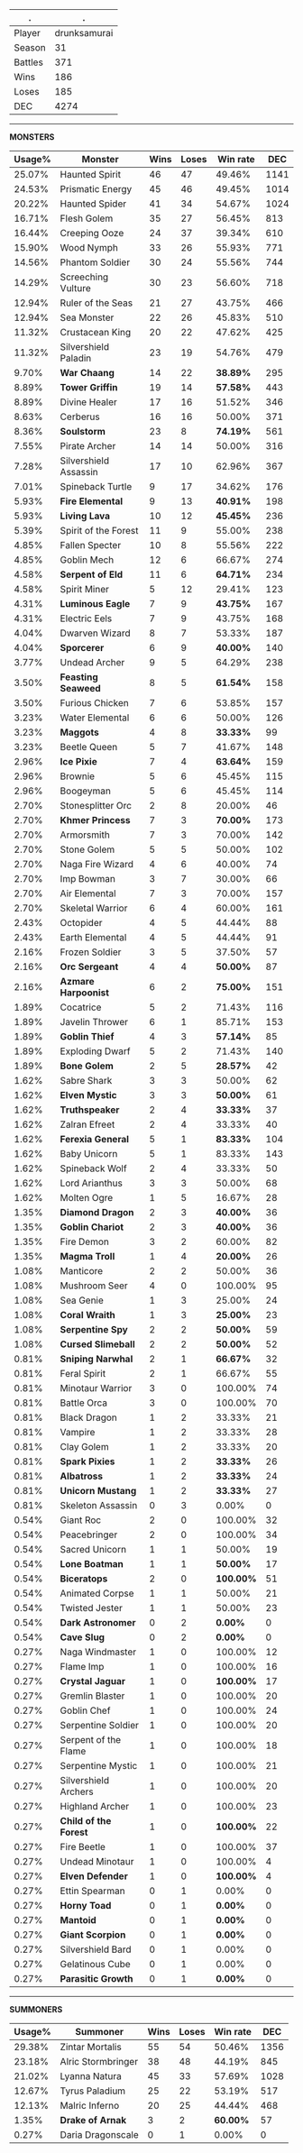 .|.
|-|-
Player|drunksamurai
Season|31
Battles|371
Wins|186
Loses|185
DEC|4274

---
**MONSTERS**

Usage%|Monster|Wins|Loses|Win rate|DEC|
-|-|-|-|-|-|
25.07%|Haunted Spirit|46|47|49.46%|1141|
24.53%|Prismatic Energy|45|46|49.45%|1014|
20.22%|Haunted Spider|41|34|54.67%|1024|
16.71%|Flesh Golem|35|27|56.45%|813|
16.44%|Creeping Ooze|24|37|39.34%|610|
15.90%|Wood Nymph|33|26|55.93%|771|
14.56%|Phantom Soldier|30|24|55.56%|744|
14.29%|Screeching Vulture|30|23|56.60%|718|
12.94%|Ruler of the Seas|21|27|43.75%|466|
12.94%|Sea Monster|22|26|45.83%|510|
11.32%|Crustacean King|20|22|47.62%|425|
11.32%|Silvershield Paladin|23|19|54.76%|479|
9.70%|**War Chaang**|14|22|**38.89%**|295|
8.89%|**Tower Griffin**|19|14|**57.58%**|443|
8.89%|Divine Healer|17|16|51.52%|346|
8.63%|Cerberus|16|16|50.00%|371|
8.36%|**Soulstorm**|23|8|**74.19%**|561|
7.55%|Pirate Archer|14|14|50.00%|316|
7.28%|Silvershield Assassin|17|10|62.96%|367|
7.01%|Spineback Turtle|9|17|34.62%|176|
5.93%|**Fire Elemental**|9|13|**40.91%**|198|
5.93%|**Living Lava**|10|12|**45.45%**|236|
5.39%|Spirit of the Forest|11|9|55.00%|238|
4.85%|Fallen Specter|10|8|55.56%|222|
4.85%|Goblin Mech|12|6|66.67%|274|
4.58%|**Serpent of Eld**|11|6|**64.71%**|234|
4.58%|Spirit Miner|5|12|29.41%|123|
4.31%|**Luminous Eagle**|7|9|**43.75%**|167|
4.31%|Electric Eels|7|9|43.75%|168|
4.04%|Dwarven Wizard|8|7|53.33%|187|
4.04%|**Sporcerer**|6|9|**40.00%**|140|
3.77%|Undead Archer|9|5|64.29%|238|
3.50%|**Feasting Seaweed**|8|5|**61.54%**|158|
3.50%|Furious Chicken|7|6|53.85%|157|
3.23%|Water Elemental|6|6|50.00%|126|
3.23%|**Maggots**|4|8|**33.33%**|99|
3.23%|Beetle Queen|5|7|41.67%|148|
2.96%|**Ice Pixie**|7|4|**63.64%**|159|
2.96%|Brownie|5|6|45.45%|115|
2.96%|Boogeyman|5|6|45.45%|114|
2.70%|Stonesplitter Orc|2|8|20.00%|46|
2.70%|**Khmer Princess**|7|3|**70.00%**|173|
2.70%|Armorsmith|7|3|70.00%|142|
2.70%|Stone Golem|5|5|50.00%|102|
2.70%|Naga Fire Wizard|4|6|40.00%|74|
2.70%|Imp Bowman|3|7|30.00%|66|
2.70%|Air Elemental|7|3|70.00%|157|
2.70%|Skeletal Warrior|6|4|60.00%|161|
2.43%|Octopider|4|5|44.44%|88|
2.43%|Earth Elemental|4|5|44.44%|91|
2.16%|Frozen Soldier|3|5|37.50%|57|
2.16%|**Orc Sergeant**|4|4|**50.00%**|87|
2.16%|**Azmare Harpoonist**|6|2|**75.00%**|151|
1.89%|Cocatrice|5|2|71.43%|116|
1.89%|Javelin Thrower|6|1|85.71%|153|
1.89%|**Goblin Thief**|4|3|**57.14%**|85|
1.89%|Exploding Dwarf|5|2|71.43%|140|
1.89%|**Bone Golem**|2|5|**28.57%**|42|
1.62%|Sabre Shark|3|3|50.00%|62|
1.62%|**Elven Mystic**|3|3|**50.00%**|61|
1.62%|**Truthspeaker**|2|4|**33.33%**|37|
1.62%|Zalran Efreet|2|4|33.33%|40|
1.62%|**Ferexia General**|5|1|**83.33%**|104|
1.62%|Baby Unicorn|5|1|83.33%|143|
1.62%|Spineback Wolf|2|4|33.33%|50|
1.62%|Lord Arianthus|3|3|50.00%|68|
1.62%|Molten Ogre|1|5|16.67%|28|
1.35%|**Diamond Dragon**|2|3|**40.00%**|36|
1.35%|**Goblin Chariot**|2|3|**40.00%**|36|
1.35%|Fire Demon|3|2|60.00%|82|
1.35%|**Magma Troll**|1|4|**20.00%**|26|
1.08%|Manticore|2|2|50.00%|36|
1.08%|Mushroom Seer|4|0|100.00%|95|
1.08%|Sea Genie|1|3|25.00%|24|
1.08%|**Coral Wraith**|1|3|**25.00%**|23|
1.08%|**Serpentine Spy**|2|2|**50.00%**|59|
1.08%|**Cursed Slimeball**|2|2|**50.00%**|52|
0.81%|**Sniping Narwhal**|2|1|**66.67%**|32|
0.81%|Feral Spirit|2|1|66.67%|55|
0.81%|Minotaur Warrior|3|0|100.00%|74|
0.81%|Battle Orca|3|0|100.00%|70|
0.81%|Black Dragon|1|2|33.33%|21|
0.81%|Vampire|1|2|33.33%|28|
0.81%|Clay Golem|1|2|33.33%|20|
0.81%|**Spark Pixies**|1|2|**33.33%**|26|
0.81%|**Albatross**|1|2|**33.33%**|24|
0.81%|**Unicorn Mustang**|1|2|**33.33%**|27|
0.81%|Skeleton Assassin|0|3|0.00%|0|
0.54%|Giant Roc|2|0|100.00%|32|
0.54%|Peacebringer|2|0|100.00%|34|
0.54%|Sacred Unicorn|1|1|50.00%|19|
0.54%|**Lone Boatman**|1|1|**50.00%**|17|
0.54%|**Biceratops**|2|0|**100.00%**|51|
0.54%|Animated Corpse|1|1|50.00%|21|
0.54%|Twisted Jester|1|1|50.00%|23|
0.54%|**Dark Astronomer**|0|2|**0.00%**|0|
0.54%|**Cave Slug**|0|2|**0.00%**|0|
0.27%|Naga Windmaster|1|0|100.00%|12|
0.27%|Flame Imp|1|0|100.00%|16|
0.27%|**Crystal Jaguar**|1|0|**100.00%**|17|
0.27%|Gremlin Blaster|1|0|100.00%|20|
0.27%|Goblin Chef|1|0|100.00%|24|
0.27%|Serpentine Soldier|1|0|100.00%|20|
0.27%|Serpent of the Flame|1|0|100.00%|18|
0.27%|Serpentine Mystic|1|0|100.00%|21|
0.27%|Silvershield Archers|1|0|100.00%|20|
0.27%|Highland Archer|1|0|100.00%|23|
0.27%|**Child of the Forest**|1|0|**100.00%**|22|
0.27%|Fire Beetle|1|0|100.00%|37|
0.27%|Undead Minotaur|1|0|100.00%|4|
0.27%|**Elven Defender**|1|0|**100.00%**|4|
0.27%|Ettin Spearman|0|1|0.00%|0|
0.27%|**Horny Toad**|0|1|**0.00%**|0|
0.27%|**Mantoid**|0|1|**0.00%**|0|
0.27%|**Giant Scorpion**|0|1|**0.00%**|0|
0.27%|Silvershield Bard|0|1|0.00%|0|
0.27%|Gelatinous Cube|0|1|0.00%|0|
0.27%|**Parasitic Growth**|0|1|**0.00%**|0|

---
**SUMMONERS**

Usage%|Summoner|Wins|Loses|Win rate|DEC|
-|-|-|-|-|-|
29.38%|Zintar Mortalis|55|54|50.46%|1356|
23.18%|Alric Stormbringer|38|48|44.19%|845|
21.02%|Lyanna Natura|45|33|57.69%|1028|
12.67%|Tyrus Paladium|25|22|53.19%|517|
12.13%|Malric Inferno|20|25|44.44%|468|
1.35%|**Drake of Arnak**|3|2|**60.00%**|57|
0.27%|Daria Dragonscale|0|1|0.00%|0|

